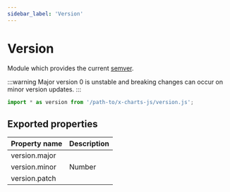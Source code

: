 ```yaml
---
sidebar_label: 'Version'
---
```


# Version

Module which provides the current [semver](https://semver.org/).

:::warning
Major version 0 is unstable and breaking changes can occur on minor version
updates.
:::

```js
import * as version from '/path-to/x-charts-js/version.js';
```

## Exported properties

<table>
  <thead>
    <th> Property name </th>
    <th> Description </th>
  </thead>
  <tbody>
    <tr>
      <td> version.major </td>
      <td rowspan="3"> Number </td>
    </tr>
    <tr>
      <td> version.minor </td>
    </tr>
    <tr>
      <td> version.patch </td>
    </tr>
  </tbody>
</table>
